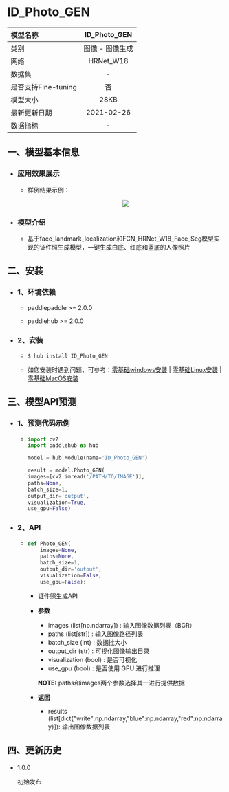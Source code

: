 # ID_Photo_GEN

|模型名称|ID_Photo_GEN|
| :--- | :---: |
|类别|图像 - 图像生成|
|网络|HRNet_W18|
|数据集|-|
|是否支持Fine-tuning|否|
|模型大小|28KB|
|最新更新日期|2021-02-26|
|数据指标|-|


## 一、模型基本信息

- ### 应用效果展示
  - 样例结果示例：
    <p align="center">
    <img src="https://img-blog.csdnimg.cn/20201224163307901.jpg" > 
    </p>


- ### 模型介绍

  - 基于face_landmark_localization和FCN_HRNet_W18_Face_Seg模型实现的证件照生成模型，一键生成白底、红底和蓝底的人像照片


## 二、安装

- ### 1、环境依赖  

  - paddlepaddle >= 2.0.0

  - paddlehub >= 2.0.0

- ### 2、安装

  - ```shell
    $ hub install ID_Photo_GEN
    ```
  - 如您安装时遇到问题，可参考：[零基础windows安装](../../../../docs/docs_ch/get_start/windows_quickstart.md)
 | [零基础Linux安装](../../../../docs/docs_ch/get_start/linux_quickstart.md) | [零基础MacOS安装](../../../../docs/docs_ch/get_start/mac_quickstart.md)
 
 
## 三、模型API预测

- ### 1、预测代码示例

  - ```python
    import cv2
    import paddlehub as hub

    model = hub.Module(name='ID_Photo_GEN')

    result = model.Photo_GEN(
    images=[cv2.imread('/PATH/TO/IMAGE')],
    paths=None,
    batch_size=1,
    output_dir='output',
    visualization=True,
    use_gpu=False)
    ```

- ### 2、API

  - ```python
    def Photo_GEN(
        images=None,
        paths=None,
        batch_size=1,
        output_dir='output',
        visualization=False,
        use_gpu=False):
    ```

    - 证件照生成API

    - **参数**
        * images (list[np.ndarray]) : 输入图像数据列表（BGR）
        * paths (list[str]) : 输入图像路径列表
        * batch_size (int) : 数据批大小
        * output_dir (str) : 可视化图像输出目录
        * visualization (bool) : 是否可视化
        * use_gpu (bool) : 是否使用 GPU 进行推理

      **NOTE:** paths和images两个参数选择其一进行提供数据

    - **返回**
    
      * results (list[dict{"write":np.ndarray,"blue":np.ndarray,"red":np.ndarray}]): 输出图像数据列表


## 四、更新历史

* 1.0.0

  初始发布
